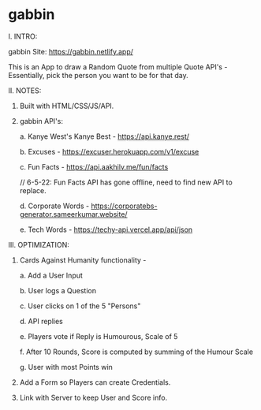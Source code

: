 # gabbin

I. INTRO:

gabbin Site: https://gabbin.netlify.app/

This is an App to draw a Random Quote from multiple Quote API's - Essentially, pick the person you want to be for that day.

II. NOTES:

  1. Built with HTML/CSS/JS/API.
  2. gabbin API's: 

     a. Kanye West's Kanye Best - https://api.kanye.rest/
     
     b. Excuses - https://excuser.herokuapp.com/v1/excuse
     
     c. Fun Facts - https://api.aakhilv.me/fun/facts
     
        // 6-5-22: Fun Facts API has gone offline, need to find new API to replace.
     
     d. Corporate Words - https://corporatebs-generator.sameerkumar.website/
     
     e. Tech Words - https://techy-api.vercel.app/api/json

III. OPTIMIZATION:

  1. Cards Against Humanity functionality -
  
     a. Add a User Input
     
     b. User logs a Question
     
     c. User clicks on 1 of the 5 "Persons"
     
     d. API replies
     
     e. Players vote if Reply is Humourous, Scale of 5
     
     f. After 10 Rounds, Score is computed by summing of the Humour Scale
     
     g. User with most Points win
     
  2. Add a Form so Players can create Credentials.  
  3. Link with Server to keep User and Score info.

